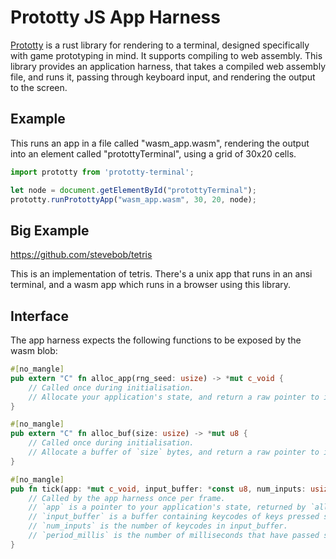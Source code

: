# Prototty JS App Harness

[Prototty](https://github.com/stevebob/prototty/) is a rust library for
rendering to a terminal, designed specifically with game prototyping in mind.
It supports compiling to web assembly. This library
provides an application harness, that takes a compiled web assembly file, and
runs it, passing through keyboard input, and rendering the output to the screen.

## Example

This runs an app in a file called "wasm\_app.wasm", rendering the output into an
element called "protottyTerminal", using a grid of 30x20 cells.

```js
import prototty from 'prototty-terminal';

let node = document.getElementById("protottyTerminal");
prototty.runProtottyApp("wasm_app.wasm", 30, 20, node);
```

## Big Example

https://github.com/stevebob/tetris

This is an implementation of tetris. There's a unix app that runs in an ansi terminal,
and a wasm app which runs in a browser using this library.

## Interface

The app harness expects the following functions to be exposed by the wasm blob:

```rust
#[no_mangle]
pub extern "C" fn alloc_app(rng_seed: usize) -> *mut c_void {
    // Called once during initialisation.
    // Allocate your application's state, and return a raw pointer to it.
}

#[no_mangle]
pub extern "C" fn alloc_buf(size: usize) -> *mut u8 {
    // Called once during initialisation.
    // Allocate a buffer of `size` bytes, and return a raw pointer to it.
}

#[no_mangle]
pub fn tick(app: *mut c_void, input_buffer: *const u8, num_inputs: usize, period_millis: f64) {
    // Called by the app harness once per frame.
    // `app` is a pointer to your application's state, returned by `alloc_app`.
    // `input_buffer` is a buffer containing keycodes of keys pressed since the last frame.
    // `num_inputs` is the number of keycodes in input_buffer.
    // `period_millis` is the number of milliseconds that have passed since the last call to `tick`.
}
```

